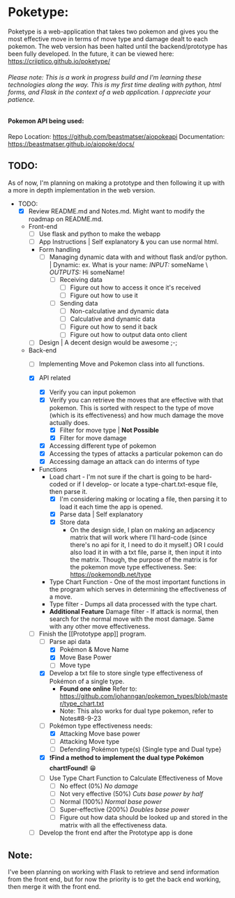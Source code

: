 
# Poketype:
Poketype is a web-application that takes two pokemon and gives you the most effective move in terms of move type and damage dealt to each pokemon.
The web version has been halted until the backend/prototype has been fully developed. In the future, it can be viewed here: https://criiptico.github.io/poketype/

###### Please note: This is a work in progress build and I'm learning these technologies along the way. This is my first time dealing with python, html forms, and Flask in the context of a web application. I appreciate your patience.

#### Pokemon API being used:
Repo Location: https://github.com/beastmatser/aiopokeapi
Documentation: https://beastmatser.github.io/aiopoke/docs/


## TODO:
As of now, I'm planning on making a prototype and then following it up with a more in depth implementation in the web version.
- TODO:
    + [x] Review README.md and Notes.md. Might want to modify the roadmap on README.md.
    + Front-end
        - [ ] Use flask and python to make the webapp
        - [ ] App Instructions | Self explanatory & you can use normal html.
        - Form handling
            + [ ] Managing dynamic data with and without flask and/or python. | Dynamic: ex. What is your name: _INPUT:_ someName \ _OUTPUTS:_ Hi someName!
                - [ ] Receiving data
                    + [ ] Figure out how to access it once it's received
                    + [ ] Figure out how to use it
                - [ ] Sending data
                    - [ ] Non-calculative and dynamic data
                    - [ ] Calculative and dynamic data
                    - [ ] Figure out how to send it back
                    - [ ] Figure out how to output data onto client
        - [ ] Design | A decent design would be awesome ;-;
    + Back-end
        - [ ] Implementing Move and Pokemon class into all functions.
            
        - [x] API related
            + [x] Verify you can input pokemon
            + [x] Verify you can retrieve the moves that are effective with that pokemon. This is sorted with respect to the type of move (which is its effectiveness) and how much damage the move actually does.
                - [x] Filter for move type | **Not Possible** 
                - [x] Filter for move damage
            + [x] Accessing different type of pokemon
            + [x] Accessing the types of attacks a particular pokemon can do
            + [x] Accessing damage an attack can do interms of type
        - Functions
            + Load chart - I'm not sure if the chart is going to be hard-coded or if I develop- or locate a type-chart.txt-esque file, then parse it.
                - [x] I'm considering making or locating a file, then parsing it to load it each time the app is opened.
                - [x] Parse data | Self explanatory
                - [x] Store data
                    + On the design side, I plan on making an adjacency matrix that will work where I'll hard-code (since there's no api for it, I need to do it myself.) OR I could also load it in with a txt file, parse it, then input it into the matrix. Though, the purpose of the matrix is for the pokemon move type effectiveness. See: https://pokemondb.net/type
            + Type Chart Function - One of the most important functions in the program which serves in determining the effectiveness of a move.
            + Type filter - Dumps all data processed with the type chart.
            + **Additional Feature** Damage filter - If attack is normal, then search for the normal move with the most damage. Same with any other move effectiveness.
        - [ ] Finish the [[Prototype app]] program.
            - [ ] Parse api data
                + [x] Pokémon & Move Name
                + [x] Move Base Power
                + [ ] Move type
            - [x] Develop a txt file to store single type effectiveness of Pokémon of a single type. 
                - **Found one online** Refer to: https://github.com/johanngan/pokemon_types/blob/master/type_chart.txt
                - Note: This also works for dual type pokemon, refer to Notes#8-9-23
            - [ ] Pokémon type effectiveness needs:
                - [x] Attacking Move base power
                - [ ] Attacking Move type
                - [ ] Defending Pokémon type(s) {Single type and Dual type}
            - [x] ❗**Find a method to implement the dual type Pokémon chart**❗**Found!** 😁
            - [ ] Use Type Chart Function to Calculate Effectiveness of Move
                - [ ] No effect (0%) *No damage*
                - [ ] Not very effective (50%) *Cuts base power by half*
                - [ ] Normal (100%) *Normal base power*
                - [ ] Super-effective (200%) *Doubles base power*
                - [ ] Figure out how data should be looked up and stored in
                the matrix with all the effectiveness data.
        - [ ] Develop the front end after the Prototype app is done
## Note: 
I've been planning on working with Flask to retrieve and send information from the front end, but for now the priority is to get the back end working, then merge it with the front end.
